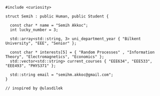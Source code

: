 ```
#include <curiosity>
  
struct Semih : public Human, public Student {
  
  const char * name = "Semih Akkoc";
  int lucky_number = 3;
  
  std::array<std::string, 3> uni_department_year { "Bilkent University", "EEE", "Senior" };
  
  const char * interests[5] = { "Random Processes" , "Information Theory", "Electromagnetics", "Economics" };
  std::vector<std::string> current_courses { "EEE634", "EEE533", "EEE493", "PHYS371" };
  
  std::string email = "semihm.akkoc@gmail.com";
}

// inspired by @ulasdilek
```

<!---
![snake gif](https://github.com/SemihAkkoc/SemihAkkoc/blob/output/github-contribution-grid-snake.gif)
--->
